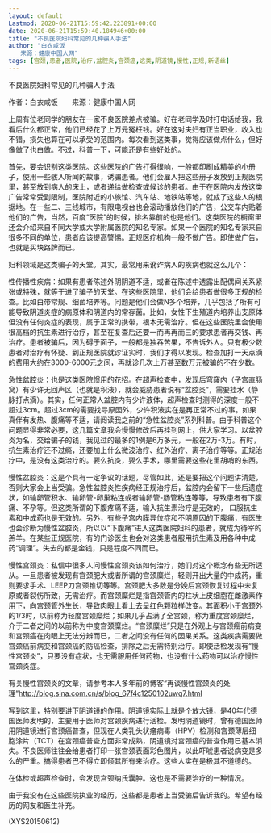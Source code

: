 ```yaml
---
layout: default
Lastmod: 2020-06-21T15:59:42.223891+00:00
date: 2020-06-21T15:59:40.184946+00:00
title: "不良医院妇科常见的几种骗人手法"
author: "白衣咸饭
　　来源：健康中国人网"
tags: [宫颈,患者,医院,治疗,盆腔炎,宫颈癌,这类,阴道镜,慢性,正规,新语丝]
---
```


不良医院妇科常见的几种骗人手法

作者：白衣咸饭　　来源：健康中国人网

上周有位老同学的朋友在一家不良医院差点被骗。好在老同学及时打电话给我，我看后什么都正常，他们已经花了上万元冤枉钱。好在这对夫妇有正当职业，收入也不错，损失也算在可以承受的范围内。每次看到这类事，觉得应该做点什么，但好像做了也白做。不过，科普一下，可能还是有些好处的。

首先，要会识别这类医院。这些医院的广告打得很响，一般都印刷成精美的小册子，使用一些骇人听闻的故事，诱骗患者。他们会雇人把这些册子发放到正规医院里，甚至放到病人的床上，或者递给做检查或候诊的患者。由于在医院内发放这类广告常常受到限制，医院附近的小旅馆、汽车站、地铁站等地，就成了这些人的根据地。在一些二、三线城市，有限电视台也会滚动播放他们的广告，公交车内贴着他们的广告，当然，百度“医院”的时候，排名靠前的也是他们。这类医院的橱窗里还会介绍来自不同大学或大学附属医院的知名专家。如果一个医院的知名专家来自很多不同的单位，患者应该提高警惕。正规医疗机构一般不做广告。即使做广告，也就是买块路牌而已。

妇科领域是这类骗子的天堂。其实，最常用来讹诈病人的疾病也就这么几个：

性传播性疾病：如果有患者陈述外阴阴道不适，或者在陈述中透露出配偶间关系紧张或特殊，就等于进了骗子的天堂。在这些医院里，他们会给患者做很多正规的检查。比如白带常规、细菌培养等。问题是他们会做N多个培养，几乎包括了所有可能导致阴道炎症的病原体和阴道内的常存菌。比如，女性下生殖道内培养出支原体但没有任何炎症的表现，属于正常的携带，根本无需治疗。但在这些医院里会使用很高档的抗生素进行治疗，甚至在复查后还要一而再再而三的要求患者再交钱、再治疗。患者被骗后，因为碍于面子，一般都是独吞苦果，不告诉外人。只有极少数患者对治疗有怀疑、到正规医院就诊证实时，我们才得以发现。检查加打一天点滴的费用大约在3000-6000元之间，再就诊几次上万甚至数万元被骗的不在少数。

急性盆腔炎：也是这类医院惯用的花招。在超声检查中，发现后穹窿内（子宫直肠窝）有少许无回声区（也就是积液），就会威胁患者说有“盆腔炎”，需要挂水（静脉打点滴）。其实，任何正常人盆腔内有少许液体，超声检查时测得的深度一般不超过3cm。超过3cm的需要找寻原因外，少许积液实在是再正常不过的事。如果真伴有发热、腹痛等不适，请阅读我之前的“急性盆腔炎”系列科普。由于科普这个问题显得非常必要，这几篇文章我会慢慢修改后再挂到网上，供大家学习。以盆腔炎为名，交给骗子的钱，我见过的最多的1例是6万多元，一般在2万-3万。有时，抗生素治疗还不过瘾，还要加上什么微波治疗、红外治疗、离子治疗等等。正规治疗中，是没有这类治疗的。要么抗炎，要么手术，哪里需要这些花里胡哨的东西。

慢性盆腔炎：这是个具有一定争议的话题，尽管如此，还是要把这个问题讲清楚，否则大家会上当受骗。急性盆腔炎性疾病经正规治疗后，盆腔内会留下一些后遗症状，如输卵管积水、输卵管-卵巢粘连或者输卵管-肠管粘连等等，导致患者有下腹痛、不孕等。但这类所谓的下腹疼痛不适，输入抗生素治疗是无效的， 口服抗生素和中成药也是无效的。另外，有些子宫内膜异位症和不明原因的下腹痛，有医生也会诊断为慢性盆腔炎，所以以“下腹痛”进入这类医院妇科的患者，就成为待宰的羔羊。在某些正规医院，有的门诊医生也会对这类患者服用抗生素及用各种中成药“调理”。失去的都是金钱，只是程度不同而已。

慢性宫颈炎：私信中很多人问慢性宫颈炎该如何治疗，她们对这个概念有些无所适从。一旦患者被发现有宫颈肥大或者所谓的宫颈糜烂，轻则开出大量的中成药，重则要求手术、LEEP刀宫颈锥切等等。宫颈肥大多数是分娩后宫颈恢复过程中未复原或者裂伤所致，无需治疗。而宫颈糜烂是指宫颈管内的柱状上皮细胞在雌激素作用下，向宫颈管外生长，导致肉眼上看上去呈红色颗粒样改变。其面积小于宫颈外的1/3时，以前称为轻度宫颈糜烂；如果几乎占满了全宫颈，称为重度宫颈糜烂，介于二者之间的以前称为中度宫颈糜烂。“宫颈糜烂”只是在外观上与宫颈癌前病变和宫颈癌在肉眼上无法分辨而已，二者之间没有任何的因果关系。这类疾病需要做宫颈癌前病变和宫颈癌的防癌检查，排除之后无需特别治疗。即使活检发现有“慢性宫颈炎”，只要没有症状，也无需服用任何药物，也没有什么药物可以治疗慢性宫颈炎症。

有关慢性宫颈炎的文章，请参考本人多年前的博客“再谈慢性宫颈炎的处理”http://blog.sina.com.cn/s/blog_67f4c1250102uwq7.html

写到这里，特别要讲下阴道镜的作用。阴道镜实际上就是个放大镜，是40年代德国医师发明的，主要用于医师对宫颈疾病进行活检。发明阴道镜时，曾有德国医师用阴道镜进行宫颈癌普查，但现在人类乳头状瘤病毒（HPV）检测和宫颈薄层细胞涂片（TCT）在宫颈癌普查方面非常成熟，阴道镜对宫颈癌的普查作用已基本消失。不良医师往往会给患者打印一张宫颈表面彩色图片，以此吓唬患者说病变是多么的严重。搞得患者巴不得立即倾其所有来治疗。这些人实在是极其不道德的。

在体检或超声检查时，会发现宫颈纳氏囊肿。这也是不需要治疗的一种情况。

由于我没有在这些医院执业的经历，这些都是患者上当受骗后告诉我的。希望有经历的网友和医生补充。

(XYS20150612)

